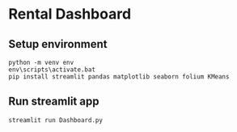 # Rental Dashboard

## Setup environment
```
python -m venv env
env\scripts\activate.bat
pip install streamlit pandas matplotlib seaborn folium KMeans
```


## Run streamlit app
```
streamlit run Dashboard.py
```

